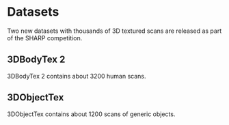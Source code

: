 # Datasets

Two new datasets with thousands of 3D textured scans are released as part of
the SHARP competition.

## 3DBodyTex 2

3DBodyTex 2 contains about 3200 human scans.

## 3DObjectTex

3DObjectTex contains about 1200 scans of generic objects.
